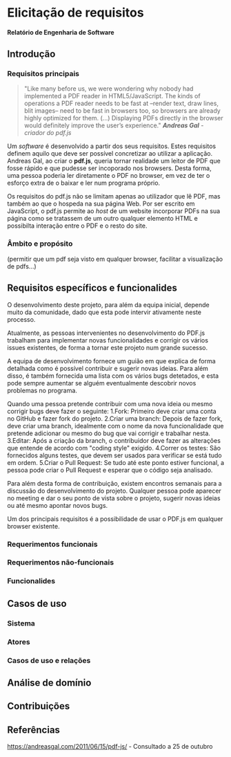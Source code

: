 # Elicitação de requisitos
#### Relatório de Engenharia de Software

## Introdução

### Requisitos principais

> "Like many before us, we were wondering why nobody had implemented a PDF reader in HTML5/JavaScript. The kinds of operations a PDF reader needs to be fast at –render text, draw lines, blit images– need to be fast in browsers too, so browsers are already highly optimized for them. (...) Displaying PDFs directly in the browser would definitely improve the user’s experience."
>_**Andreas Gal** - criador do pdf.js_

Um _software_ é desenvolvido a partir dos seus requisitos. Estes requisitos definem aquilo que deve ser possível concretizar ao utilizar a aplicação. Andreas Gal, ao criar o **pdf.js**, queria tornar realidade um leitor de PDF que fosse rápido e que pudesse ser incoporado nos browsers. Desta forma, uma pessoa poderia ler diretamente o PDF no browser, em vez de ter o esforço extra de o baixar e ler num programa próprio.

Os requisitos do pdf.js não se limitam apenas ao utilizador que lê PDF, mas também ao que o hospeda na sua página Web. Por ser escrito em JavaScript, o pdf.js permite ao *host* de um website incorporar PDFs na sua página como se tratassem de um outro qualquer elemento HTML e possibilta interação entre o PDF e o resto do site.

### Âmbito e propósito

(permitir que um pdf seja visto em qualquer browser, facilitar a visualização de pdfs...)

## Requisitos específicos e funcionalides
O desenvolvimento deste projeto, para além da equipa inicial, depende muito da comunidade, dado que esta pode intervir ativamente neste processo.

Atualmente, as pessoas intervenientes no desenvolvimento do PDF.js trabalham para implementar novas funcionalidades e corrigir os vários issues existentes, de forma a tornar este projeto num grande sucesso.

A equipa de desenvolvimento fornece um guião em que explica de forma detalhada como é possível contribuir e sugerir novas ideias. Para além disso, é também fornecida uma lista com os vários bugs detetados, e esta pode sempre aumentar se alguém eventualmente descobrir novos problemas no programa.

Quando uma pessoa pretende contribuir com uma nova ideia ou mesmo corrigir bugs deve fazer o seguinte:
    1.Fork: Primeiro deve criar uma conta no GitHub e fazer fork do projeto.
    2.Criar uma branch: Depois de fazer fork, deve criar uma branch, idealmente com o nome da nova funcionalidade que pretende adicionar ou mesmo do bug que vai corrigir e trabalhar nesta.
    3.Editar: Após a criação da branch, o contribuidor deve fazer as alterações que entende de acordo com "coding style" exigido.
    4.Correr os testes: São fornecidos alguns testes, que devem ser usados para verificar se está tudo em ordem.
    5.Criar o Pull Request: Se tudo até este ponto estiver funcional, a pessoa pode criar o Pull Request e esperar que o código seja analisado.

Para além desta forma de contribuição, existem encontros semanais para a discussão do desenvolvimento do projeto. Qualquer pessoa pode aparecer no meeting e dar o seu ponto de vista sobre o projeto, sugerir novas ideias ou até mesmo apontar novos bugs.

Um dos principais requisitos é a possibilidade de usar o PDF.js em qualquer browser existente.


### Requerimentos funcionais

### Requerimentos não-funcionais

### Funcionalides

## Casos de uso

### Sistema

### Atores

### Casos de uso e relações

## Análise de domínio

## Contribuições

## Referências

https://andreasgal.com/2011/06/15/pdf-js/ - Consultado a 25 de outubro

